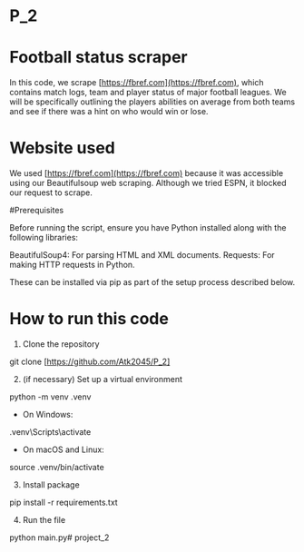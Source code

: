 # P_2
# Football status scraper

In this code, we scrape [https://fbref.com](https://fbref.com), which contains match logs, team and player status of major football leagues. We will be specifically outlining the players abilities on average from both teams and see if there was a hint on who would win or lose. 

# Website used

We used [https://fbref.com](https://fbref.com) because it was accessible using our Beautifulsoup web scraping. Although we tried ESPN, it blocked our request to scrape. 

#Prerequisites

Before running the script, ensure you have Python installed along with the following libraries:

BeautifulSoup4: For parsing HTML and XML documents.
Requests: For making HTTP requests in Python.

These can be installed via pip as part of the setup process described below.

# How to run this code 

1. Clone the repository 

git clone [https://github.com/Atk2045/P_2]

2. (if necessary) Set up a virtual environment

python \-m venv .venv 

*  On Windows:

.venv\\Scripts\\activate

* On macOS and Linux:

source .venv/bin/activate

3. Install package 

pip install \-r requirements.txt

4. Run the file

python main.py# project_2
